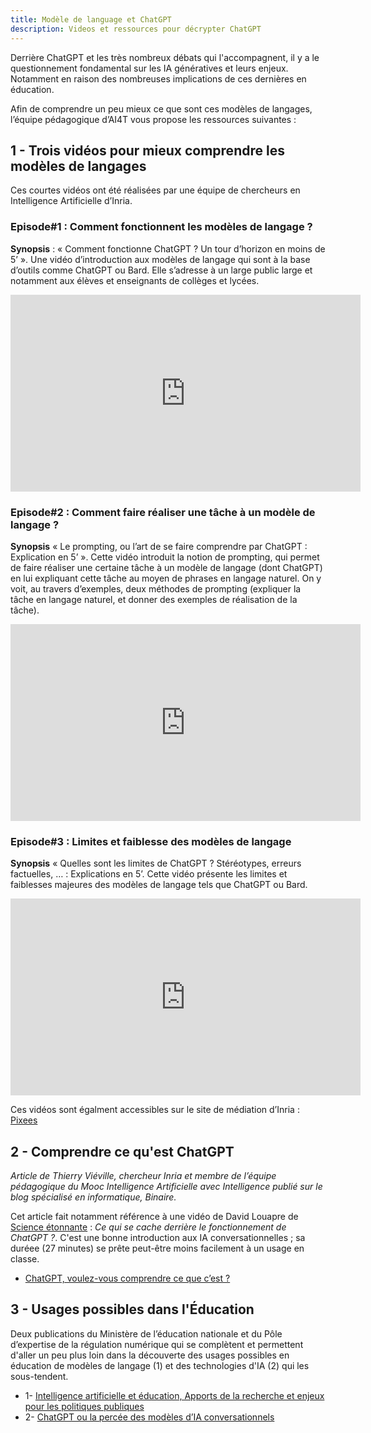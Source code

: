 ```yaml
---
title: Modèle de language et ChatGPT
description: Videos et ressources pour décrypter ChatGPT
---
```


Derrière ChatGPT et les très nombreux débats qui l'accompagnent, il y a le questionnement fondamental sur les IA génératives et leurs enjeux. Notamment en raison des nombreuses implications de ces dernières en éducation. 

Afin de comprendre un peu mieux ce que sont ces modèles de langages, l’équipe pédagogique d’AI4T vous propose les ressources suivantes : 


## 1 - Trois vidéos pour mieux comprendre les modèles de langages

Ces courtes vidéos ont été réalisées par une équipe de chercheurs en Intelligence Artificielle d’Inria.

### Episode#1 : Comment fonctionnent les modèles de langage ?

**Synopsis** : « Comment fonctionne ChatGPT ? Un tour d’horizon en moins de 5’ ». Une vidéo d’introduction aux modèles de langage qui sont à la base d’outils comme ChatGPT ou Bard. Elle s’adresse à un large public large et notamment aux élèves et enseignants de collèges et lycées. 

<center><iframe width="560" height="315" src="https://www.youtube.com/embed/K8gOvC8gvB4" title="YouTube video player" frameborder="0" allow="accelerometer; autoplay; clipboard-write; encrypted-media; gyroscope; picture-in-picture; web-share" allowfullscreen></iframe></center>

### Episode#2 : Comment faire réaliser une tâche à un modèle de langage ?

**Synopsis** « Le prompting, ou l’art de se faire comprendre par ChatGPT : Explication en 5’ ». Cette vidéo introduit la notion de prompting, qui permet de faire réaliser une certaine tâche à un modèle de langage (dont ChatGPT) en lui expliquant cette tâche au moyen de phrases en langage naturel. On y voit, au travers d’exemples, deux méthodes de prompting (expliquer la tâche en langage naturel, et donner des exemples de réalisation de la tâche).

<center><iframe width="560" height="315" src="https://www.youtube.com/embed/8IQ9i_QoA3A" title="YouTube video player" frameborder="0" allow="accelerometer; autoplay; clipboard-write; encrypted-media; gyroscope; picture-in-picture; web-share" allowfullscreen></iframe></center>

### Episode#3 : Limites et faiblesse des modèles de langage

**Synopsis** « Quelles sont les limites de ChatGPT ? Stéréotypes, erreurs factuelles, … : Explications en 5’. Cette vidéo présente les limites et faiblesses majeures des modèles de langage tels que ChatGPT ou Bard.

<center><iframe width="560" height="315" src="https://www.youtube.com/embed/xXHWTC4mJBM" title="YouTube video player" frameborder="0" allow="accelerometer; autoplay; clipboard-write; encrypted-media; gyroscope; picture-in-picture; web-share" allowfullscreen></iframe></center>

Ces vidéos sont égalment accessibles sur le site de médiation d’Inria : [Pixees](https://pixees.fr/modeles-de-langage-avec-lexemple-de-chatgpt-explications-en-5-mn/)  

## 2 - Comprendre ce qu'est ChatGPT

*Article de Thierry Viéville, chercheur Inria et membre de l’équipe pédagogique du Mooc Intelligence Artificielle avec Intelligence publié sur le blog spécialisé en informatique, *Binaire*.*

Cet article fait notamment référence à une vidéo de David Louapre de [Science étonnante](https://scienceetonnante.com/) : *Ce qui se cache derrière le fonctionnement de ChatGPT ?*.  C'est une bonne introduction aux IA conversationnelles ; sa duréee (27 minutes) se prête peut-être moins facilement à un usage en classe.

- [ChatGPT, voulez-vous comprendre ce que c’est ?](https://www.lemonde.fr/blog/binaire/2023/05/12/chatgpt-voulez-vous-comprendre-ce-que-cest/)   

## 3 - Usages possibles dans l'Éducation
Deux publications du Ministère de l’éducation nationale et du Pôle d’expertise de la régulation numérique qui se complètent et permettent d'aller un peu plus loin dans la découverte des usages possibles en éducation de modèles de langage (1) et des technologies d'IA (2) qui les sous-tendent.
- 1- [Intelligence artificielle et éducation, Apports de la recherche et enjeux pour les politiques publiques](https://edunumrech.hypotheses.org/files/2023/05/MEN_DNE_brochure_IA_WEB.pdf)
- 2- [ChatGPT ou la percée des modèles d’IA conversationnels](https://www.peren.gouv.fr/rapports/2023-04-06_Eclairage%20sur_CHATGPT_FR.pdf)
